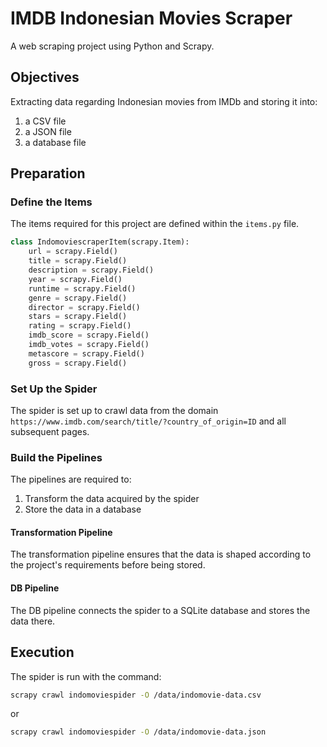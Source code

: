 # IMDB Indonesian Movies Scraper

A web scraping project using Python and Scrapy.

## Objectives

Extracting data regarding Indonesian movies from IMDb and storing it into:

1. a CSV file
2. a JSON file
3. a database file

## Preparation

### Define the Items

The items required for this project are defined within the `items.py` file.

```py
class IndomoviescraperItem(scrapy.Item):
    url = scrapy.Field()
    title = scrapy.Field()
    description = scrapy.Field()
    year = scrapy.Field()
    runtime = scrapy.Field()
    genre = scrapy.Field()
    director = scrapy.Field()
    stars = scrapy.Field()
    rating = scrapy.Field()
    imdb_score = scrapy.Field()
    imdb_votes = scrapy.Field()
    metascore = scrapy.Field()
    gross = scrapy.Field()
```

### Set Up the Spider

The spider is set up to crawl data from the domain `https://www.imdb.com/search/title/?country_of_origin=ID` and all subsequent pages.

### Build the Pipelines

The pipelines are required to:

1. Transform the data acquired by the spider
2. Store the data in a database

#### Transformation Pipeline

The transformation pipeline ensures that the data is shaped according to the project's requirements before being stored.

#### DB Pipeline

The DB pipeline connects the spider to a SQLite database and stores the data there.

## Execution

The spider is run with the command:

```bash
scrapy crawl indomoviespider -O /data/indomovie-data.csv
```

or

```bash
scrapy crawl indomoviespider -O /data/indomovie-data.json
```
